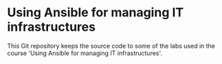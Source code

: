 # Using Ansible for managing IT infrastructures

This Git repository keeps the source code to some of the labs used in the course 'Using Ansible for managing IT infrastructures'.
